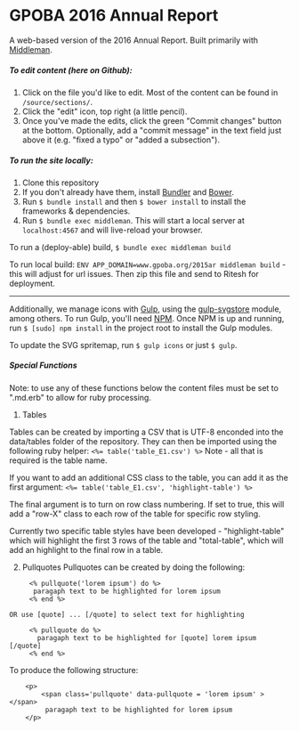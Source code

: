 # GPOBA 2016 Annual Report

A web-based version of the 2016 Annual Report. Built primarily with [Middleman](http://middlemanapp.com).

##### To edit content (here on Github):

1. Click on the file you'd like to edit. Most of the content can be found in `/source/sections/`.
2. Click the "edit" icon, top right (a little pencil).
3. Once you've made the edits, click the green "Commit changes" button at the bottom. Optionally, add a "commit message" in the text field just above it (e.g. "fixed a typo" or "added a subsection").

##### To run the site locally:

1. Clone this repository
2. If you don't already have them, install [Bundler](http://bundler.io) and [Bower](http://bower.io).
2. Run `$ bundle install` and then `$ bower install` to install the frameworks &amp; dependencies.
3. Run `$ bundle exec middleman`. This will start a local server at `localhost:4567` and will live-reload your browser.

To run a (deploy-able) build, `$ bundle exec middleman build`

To run local build: `ENV APP_DOMAIN=www.gpoba.org/2015ar middleman build` - this will adjust for url issues. Then zip this file and send to Ritesh for deployment.

****

Additionally, we manage icons with [Gulp](http://gulpjs.com), using the [gulp-svgstore](https://github.com/w0rm/gulp-svgstore) module, among others. To run Gulp, you'll need [NPM](http://npmjs.com). Once NPM is up and running, run `$ [sudo] npm install` in the project root to install the Gulp modules.

To update the SVG spritemap, run `$ gulp icons` or just `$ gulp`.

##### Special Functions

Note: to use any of these functions below the content files must be set to ".md.erb" to allow for ruby processing.

1) Tables 

Tables can be created by importing a CSV that is UTF-8 enconded into the data/tables folder of the repository. They can then be imported using the following ruby helper:
``` <%= table('table_E1.csv') %> ``` 
Note - all that is required is the table name. 

If you want to add an additional CSS class to the table, you can add it as the first argument: 
```<%= table('table_E1.csv', 'highlight-table') %> ```

The final argument is to turn on row class numbering. If set to true, this will add a "row-X" class to each row of the table for specific row styling.

Currently two specific table styles have been developed - "highlight-table" which will highlight the first 3 rows of the table and "total-table", which will add an highlight to the final row in a table. 

2) Pullquotes
Pullquotes can be created by doing the following:
```
     <% pullquote('lorem ipsum') do %>
      paragaph text to be highlighted for lorem ipsum
     <% end %>
```
 
    OR use [quote] ... [/quote] to select text for highlighting
```
     <% pullquote do %>
       paragaph text to be highlighted for [quote] lorem ipsum [/quote]
     <% end %>
```
 
  To produce the following structure:
```
    <p> 
        <span class='pullquote' data-pullquote = 'lorem ipsum' ></span>
         paragaph text to be highlighted for lorem ipsum
    </p>
```
